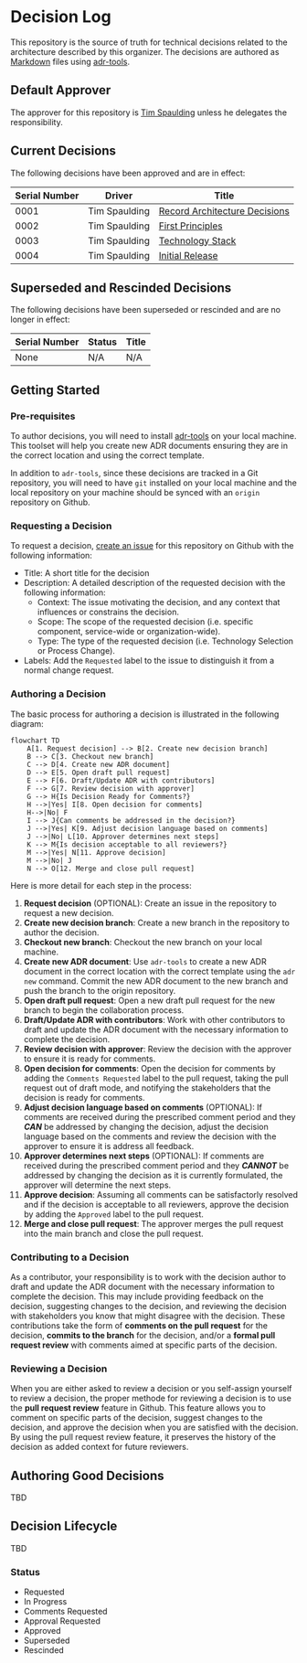 # Decision Log

This repository is the source of truth for technical decisions related to the architecture described by this organizer.  The decisions are authored as [Markdown](https://docs.github.com/en/get-started/writing-on-github/getting-started-with-writing-and-formatting-on-github/basic-writing-and-formatting-syntax) files using [adr-tools](https://github.com/npryce/adr-tools).

## Default Approver

The approver for this repository is [Tim Spaulding](https://github.com/tspauld98) unless he delegates the responsibility.

## Current Decisions

The following decisions have been approved and are in effect:

| Serial Number | Driver        | Title                                                                             |
| ------------- | ------------- | --------------------------------------------------------------------------------- |
| 0001          | Tim Spaulding | [Record Architecture Decisions](/decisions/0001-record-architecture-decisions.md) |
| 0002          | Tim Spaulding | [First Principles](/decisions/0002-first-principles.md)                           |
| 0003          | Tim Spaulding | [Technology Stack](/decisions/0003-technology-stack.md)                           |
| 0004          | Tim Spaulding | [Initial Release](/decisions/0004-initial-release.md)                             |

## Superseded and Rescinded Decisions

The following decisions have been superseded or rescinded and are no longer in effect:

| Serial Number | Status        | Title                                                                             |
| ------------- | ------------- | --------------------------------------------------------------------------------- |
| None          | N/A           | N/A                                                                               |

## Getting Started

### Pre-requisites

To author decisions, you will need to install [adr-tools](https://github.com/npryce/adr-tools) on your local machine.  This toolset will help you create new ADR documents ensuring they are in the correct location and using the correct template.

In addition to `adr-tools`, since these decisions are tracked in a Git repository, you will need to have `git` installed on your local machine and the local repository on your machine should be synced with an `origin` repository on Github.

### Requesting a Decision

To request a decision, [create an issue](https://github.com/tspauld98/arch-organizer-template/issues/new) for this repository on Github with the following information:

* Title: A short title for the decision
* Description: A detailed description of the requested decision with the following information:
  * Context: The issue motivating the decision, and any context that influences or constrains the decision.
  * Scope: The scope of the requested decision (i.e. specific component, service-wide or organization-wide).
  * Type: The type of the requested decision (i.e. Technology Selection or Process Change).
* Labels: Add the `Requested` label to the issue to distinguish it from a normal change request.

### Authoring a Decision

The basic process for authoring a decision is illustrated in the following diagram:

```mermaid
flowchart TD
    A[1. Request decision] --> B[2. Create new decision branch]
    B --> C[3. Checkout new branch]
    C --> D[4. Create new ADR document]
    D --> E[5. Open draft pull request]
    E --> F[6. Draft/Update ADR with contributors]
    F --> G[7. Review decision with approver]
    G --> H{Is Decision Ready for Comments?}
    H -->|Yes| I[8. Open decision for comments]
    H-->|No| F
    I --> J{Can comments be addressed in the decision?}
    J -->|Yes| K[9. Adjust decision language based on comments]
    J -->|No| L[10. Approver determines next steps]
    K --> M{Is decision acceptable to all reviewers?}
    M -->|Yes| N[11. Approve decision]
    M -->|No| J
    N --> O[12. Merge and close pull request]
```

Here is more detail for each step in the process:

1. **Request decision** (OPTIONAL): Create an issue in the repository to request a new decision.
2. **Create new decision branch**: Create a new branch in the repository to author the decision.
3. **Checkout new branch**: Checkout the new branch on your local machine.
4. **Create new ADR document**: Use `adr-tools` to create a new ADR document in the correct location with the correct template using the `adr new` command.  Commit the new ADR document to the new branch and push the branch to the origin repository.
5. **Open draft pull request**: Open a new draft pull request for the new branch to begin the collaboration process.
6. **Draft/Update ADR with contributors**: Work with other contributors to draft and update the ADR document with the necessary information to complete the decision.
7. **Review decision with approver**: Review the decision with the approver to ensure it is ready for comments.
8. **Open decision for comments**: Open the decision for comments by adding the `Comments Requested` label to the pull request, taking the pull request out of draft mode, and notifying the stakeholders that the decision is ready for comments.
9. **Adjust decision language based on comments** (OPTIONAL): If comments are received during the prescribed comment period and they ***CAN*** be addressed by changing the decision, adjust the decision language based on the comments and review the decision with the approver to ensure it is address all feedback.
10. **Approver determines next steps** (OPTIONAL): If comments are received during the prescribed comment period and they ***CANNOT*** be addressed by changing the decision as it is currently formulated, the approver will determine the next steps.
11. **Approve decision**: Assuming all comments can be satisfactorly resolved and if the decision is acceptable to all reviewers, approve the decision by adding the `Approved` label to the pull request.
12. **Merge and close pull request**: The approver merges the pull request into the main branch and close the pull request.

### Contributing to a Decision

As a contributor, your responsibility is to work with the decision author to draft and update the ADR document with the necessary information to complete the decision.  This may include providing feedback on the decision, suggesting changes to the decision, and reviewing the decision with stakeholders you know that might disagree with the decision.  These contributions take the form of **comments on the pull request** for the decision, **commits to the branch** for the decision, and/or a **formal pull request review** with comments aimed at specific parts of the decision.

### Reviewing a Decision

When you are either asked to review a decision or you self-assign yourself to review a decision, the proper methode for reviewing a decision is to use the **pull request review** feature in Github.  This feature allows you to comment on specific parts of the decision, suggest changes to the decision, and approve the decision when you are satisfied with the decision. By using the pull request review feature, it preserves the history of the decision as added context for future reviewers.

## Authoring Good Decisions

TBD

## Decision Lifecycle

TBD

### Status

* Requested
* In Progress
* Comments Requested
* Approval Requested
* Approved
* Superseded
* Rescinded
